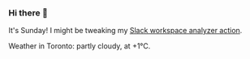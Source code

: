 ### Hi there :wave:

It's Sunday! I might be tweaking my [Slack workspace analyzer action](https://github.com/bewuethr/slack-analyzer).

Weather in Toronto: partly cloudy, at +1°C.
